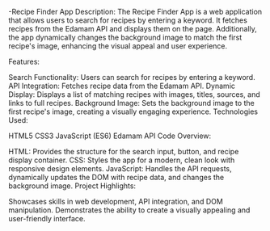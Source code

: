-Recipe Finder App
Description:
The Recipe Finder App is a web application that allows users to search for recipes by entering a keyword. It fetches recipes from the Edamam API and displays them on the page. Additionally, the app dynamically changes the background image to match the first recipe's image, enhancing the visual appeal and user experience.

Features:

Search Functionality: Users can search for recipes by entering a keyword.
API Integration: Fetches recipe data from the Edamam API.
Dynamic Display: Displays a list of matching recipes with images, titles, sources, and links to full recipes.
Background Image: Sets the background image to the first recipe's image, creating a visually engaging experience.
Technologies Used:

HTML5
CSS3
JavaScript (ES6)
Edamam API
Code Overview:

HTML: Provides the structure for the search input, button, and recipe display container.
CSS: Styles the app for a modern, clean look with responsive design elements.
JavaScript: Handles the API requests, dynamically updates the DOM with recipe data, and changes the background image.
Project Highlights:

Showcases skills in web development, API integration, and DOM manipulation.
Demonstrates the ability to create a visually appealing and user-friendly interface.
